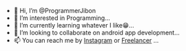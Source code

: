 - 👋 Hi, I’m @ProgrammerJibon
- 👀 I’m interested in Programming...
- 🌱 I’m currently learning whatever I like😁...
- 💞️ I’m looking to collaborate on android app development...
- 📫 You can reach me by <a href="https://www.instagram.com/programmerjibon/" target="_blank">Instagram</a> or <a href="https://www.freelancer.com.bd/u/ProgrammerJibon" target="_blank">Freelancer</a> ...

<!---
ProgrammerJibon/ProgrammerJibon is a ✨ special ✨ repository because its `README.md` (this file) appears on your GitHub profile.
You can click the Preview link to take a look at your changes.
--->
